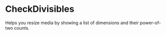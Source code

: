 # CheckDivisibles
Helps you resize media by showing a list of dimensions and their power-of-two counts.
